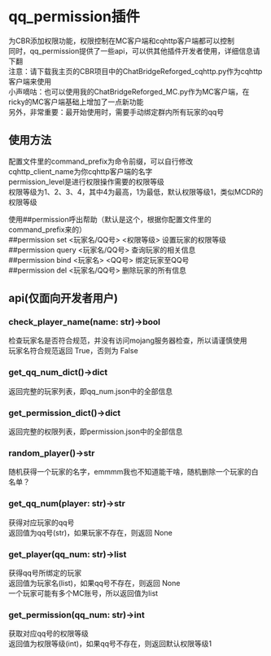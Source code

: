 # qq_permission插件  
为CBR添加权限功能，权限控制在MC客户端和cqhttp客户端都可以控制  
同时，qq_permission提供了一些api，可以供其他插件开发者使用，详细信息请下翻  
注意：请下载我主页的CBR项目中的ChatBridgeReforged_cqhttp.py作为cqhttp客户端来使用  
小声嘀咕：也可以使用我的ChatBridgeReforged_MC.py作为MC客户端，在ricky的MC客户端基础上增加了一点新功能  
另外，非常重要：最开始使用时，需要手动绑定群内所有玩家的qq号

## 使用方法  
配置文件里的command_prefix为命令前缀，可以自行修改  
cqhttp_client_name为你cqhttp客户端的名字  
permission_level是进行权限操作需要的权限等级  
权限等级为1、2、3、4，其中4为最高，1为最低，默认权限等级1，类似MCDR的权限等级

使用##permission呼出帮助（默认是这个，根据你配置文件里的command_prefix来的）  
##permission set <玩家名/QQ号> <权限等级> 设置玩家的权限等级  
##permission query <玩家名/QQ号> 查询玩家的相关信息  
##permission bind <玩家名> <QQ号> 绑定玩家至QQ号  
##permission del <玩家名/QQ号> 删除玩家的所有信息  

## api(仅面向开发者用户)  
### check_player_name(name: str)->bool  
检查玩家名是否符合规范，并没有访问mojang服务器检查，所以请谨慎使用  
玩家名符合规范返回 True，否则为 False  
### get_qq_num_dict()->dict  
返回完整的玩家列表，即qq_num.json中的全部信息  
### get_permission_dict()->dict  
返回完整的权限列表，即permission.json中的全部信息  
### random_player()->str  
随机获得一个玩家的名字，emmmm我也不知道能干啥，随机删除一个玩家的白名单？  
### get_qq_num(player: str)->str  
获得对应玩家的qq号  
返回值为qq号(str)，如果玩家不存在，则返回 None  
### get_player(qq_num: str)->list  
获得qq号所绑定的玩家  
返回值为玩家名(list)，如果qq号不存在，则返回 None  
一个玩家可能有多个MC账号，所以返回值为list  
### get_permission(qq_num: str)->int
获取对应qq号的权限等级  
返回值为权限等级(int)，如果qq号不存在，则返回默认权限等级1  
